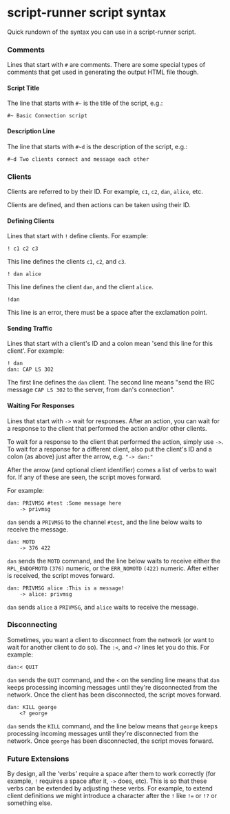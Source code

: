 # script-runner script syntax
Quick rundown of the syntax you can use in a script-runner script.


### Comments
Lines that start with `#` are comments. There are some special types of comments that get used in generating the output HTML file though.

#### Script Title
The line that starts with `#~` is the title of the script, e.g.:

```
#~ Basic Connection script
```

#### Description Line
The line that starts with `#~d` is the description of the script, e.g.:

```
#~d Two clients connect and message each other
```


### Clients
Clients are referred to by their ID. For example, `c1`, `c2`, `dan`, `alice`, etc.

Clients are defined, and then actions can be taken using their ID.

#### Defining Clients
Lines that start with `!` define clients. For example:

```
! c1 c2 c3
```
This line defines the clients `c1`, `c2`, and `c3`.

```
! dan alice
```
This line defines the client `dan`, and the client `alice`.

```
!dan
```
This line is an error, there must be a space after the exclamation point.

#### Sending Traffic
Lines that start with a client's ID and a colon mean 'send this line for this client'. For example:

```
! dan
dan: CAP LS 302
```
The first line defines the `dan` client. The second line means "send the IRC message `CAP LS 302` to the server, from dan's connection".

#### Waiting For Responses
Lines that start with `->` wait for responses. After an action, you can wait for a response to the client that performed the action and/or other clients.

To wait for a response to the client that performed the action, simply use `->`. To wait for a response for a different client, also put the client's ID and a colon (as above) just after the arrow, e.g. `"-> dan:"`

After the arrow (and optional client identifier) comes a list of verbs to wait for. If any of these are seen, the script moves forward.

For example:

```
dan: PRIVMSG #test :Some message here
    -> privmsg
```
`dan` sends a `PRIVMSG` to the channel `#test`, and the line below waits to receive the message.

```
dan: MOTD
    -> 376 422
```
`dan` sends the `MOTD` command, and the line below waits to receive either the `RPL_ENDOFMOTD` `(376)` numeric, or the `ERR_NOMOTD` `(422)` numeric. After either is received, the script moves forward.

```
dan: PRIVMSG alice :This is a message!
    -> alice: privmsg
```
`dan` sends `alice` a `PRIVMSG`, and `alice` waits to receive the message.

### Disconnecting
Sometimes, you want a client to disconnect from the network (or want to wait for another client to do so). The `:<`, and `<?` lines let you do this. For example:

```
dan:< QUIT
```
`dan` sends the `QUIT` command, and the `<` on the sending line means that `dan` keeps processing incoming messages until they're disconnected from the network. Once the client has been disconnected, the script moves forward.

```
dan: KILL george
    <? george
```
`dan` sends the `KILL` command, and the line below means that `george` keeps processing incoming messages until they're disconnected from the network. Once `george` has been disconnected, the script moves forward.


### Future Extensions
By design, all the 'verbs' require a space after them to work correctly (for example, `!` requires a space after it, `->` does, etc). This is so that these verbs can be extended by adjusting these verbs. For example, to extend client definitions we might introduce a character after the `!` like `!=` or `!?` or something else.
